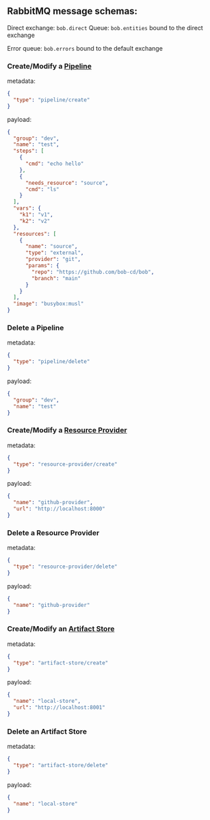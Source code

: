 ## RabbitMQ message schemas:

Direct exchange: `bob.direct`
Queue: `bob.entities` bound to the direct exchange

Error queue: `bob.errors` bound to the default exchange

### Create/Modify a [Pipeline](https://bob-cd.github.io/pages/concepts/pipeline.html)

metadata:
```json
{
  "type": "pipeline/create"
}
```
payload:
```json
{
  "group": "dev",
  "name": "test",
  "steps": [
    {
      "cmd": "echo hello"
    },
    {
      "needs_resource": "source",
      "cmd": "ls"
    }
  ],
  "vars": {
    "k1": "v1",
    "k2": "v2"
  },
  "resources": [
    {
      "name": "source",
      "type": "external",
      "provider": "git",
      "params": {
        "repo": "https://github.com/bob-cd/bob",
        "branch": "main"
      }
    }
  ],
  "image": "busybox:musl"
}
```

### Delete a Pipeline

metadata:
```json
{
  "type": "pipeline/delete"
}
```
payload:
```json
{
  "group": "dev",
  "name": "test"
}
```

### Create/Modify a [Resource Provider](https://bob-cd.github.io/pages/concepts/pipeline.html)

metadata:
```json
{
  "type": "resource-provider/create"
}
```
payload:
```json
{
  "name": "github-provider",
  "url": "http://localhost:8000"
}
```

### Delete a Resource Provider

metadata:
```json
{
  "type": "resource-provider/delete"
}
```
payload:
```json
{
  "name": "github-provider"
}
```

### Create/Modify an [Artifact Store](https://bob-cd.github.io/pages/concepts/artifact.html)

metadata:
```json
{
  "type": "artifact-store/create"
}
```
payload:
```json
{
  "name": "local-store",
  "url": "http://localhost:8001"
}
```

### Delete an Artifact Store

metadata:
```json
{
  "type": "artifact-store/delete"
}
```
payload:
```json
{
  "name": "local-store"
}
```
